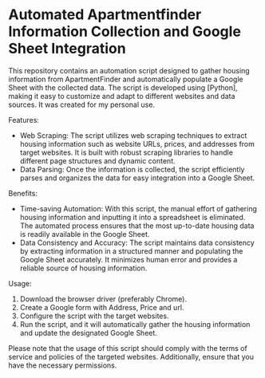 # Automated Apartmentfinder Information Collection and Google Sheet Integration

This repository contains an automation script designed to gather housing information from ApartmentFinder and automatically populate a Google Sheet with the collected data. The script is developed using [Python], making it easy to customize and adapt to different websites and data sources. It was created for my personal use.

Features:
- Web Scraping: The script utilizes web scraping techniques to extract housing information such as website URLs, prices, and addresses from target websites. It is built with robust scraping libraries to handle different page structures and dynamic content.
- Data Parsing: Once the information is collected, the script efficiently parses and organizes the data for easy integration into a Google Sheet.

Benefits:
- Time-saving Automation: With this script, the manual effort of gathering housing information and inputting it into a spreadsheet is eliminated. The automated process ensures that the most up-to-date housing data is readily available in the Google Sheet.
- Data Consistency and Accuracy: The script maintains data consistency by extracting information in a structured manner and populating the Google Sheet accurately. It minimizes human error and provides a reliable source of housing information.

Usage:
1. Download the browser driver (preferably Chrome).
2. Create a Google form with Address, Price and url.
3. Configure the script with the target websites.
4. Run the script, and it will automatically gather the housing information and update the designated Google Sheet.

Please note that the usage of this script should comply with the terms of service and policies of the targeted websites. Additionally, ensure that you have the necessary permissions.

